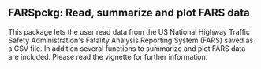 ## FARSpckg: Read, summarize and plot FARS data

This package lets the user read data from the US National Highway Traffic Safety Administration's Fatality Analysis Reporting System (FARS) saved as a CSV file. In addition several functions to summarize and plot FARS data are included. Please read the vignette for further information.
